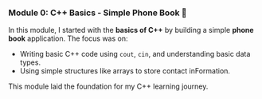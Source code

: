 ### **Module 0: C++ Basics - Simple Phone Book 📱**
In this module, I started with the **basics of C++** by building a simple **phone book** application. The focus was on:
- Writing basic C++ code using `cout`, `cin`, and understanding basic data types.
- Using simple structures like arrays to store contact inFormation.

This module laid the foundation for my C++ learning journey.

